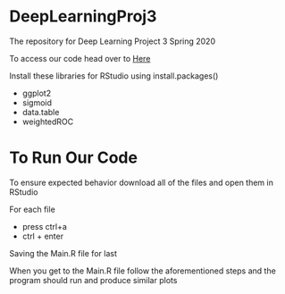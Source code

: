 # DeepLearningProj3
The repository for Deep Learning Project 3 Spring 2020

To access our code head over to [Here](https://github.com/SamGilb/DeepLearningProj3)

Install these libraries for RStudio using install.packages()
* ggplot2
* sigmoid
* data.table
* weightedROC

# To Run Our Code
To ensure expected behavior download all of the files and open them in RStudio

For each file
* press ctrl+a
* ctrl + enter

Saving the Main.R file for last

When you get to the Main.R file follow the aforementioned steps and the program should run and produce similar plots
